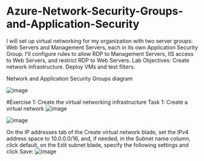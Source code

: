 # Azure-Network-Security-Groups-and-Application-Security
I will set up virtual networking for my organization with two server groups: Web Servers and Management Servers, each in its own Application Security Group. I'll configure rules to allow RDP to Management Servers, IIS access to Web Servers, and restrict RDP to Web Servers.  Lab Objectives: Create network infrastructure. Deploy VMs and test filters.

Network and Application Security Groups diagram


![image](https://github.com/user-attachments/assets/b9765f2d-4e30-4d82-bf2b-1613dc7e78f5)


#Exercise 1: Create the virtual networking infrastructure
Task 1: Create a virtual network
![image](https://github.com/user-attachments/assets/addd283f-94a2-4a8d-ae84-85f061985a0b)

![image](https://github.com/user-attachments/assets/e9219a66-d6a4-45d0-bb9d-181c8ba43217)

On the IP addresses tab of the Create virtual network blade, set the IPv4 address space to 10.0.0.0/16, and, if needed, in the Subnet name column, click default, on the Edit subnet blade, specify the following settings and click Save:
![image](https://github.com/user-attachments/assets/6c41d899-7e36-4e72-bd20-7b25bc61396e)


